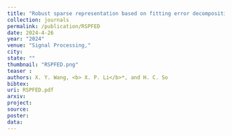 ```yaml
---
title: "Robust sparse representation based on fitting error decomposition"
collection: journals
permalink: /publication/RSPFED
date: 2024-4-26
year: "2024"
venue: "Signal Processing,"
city: 
state: ""
thumbnail: "RSPFED.png"
teaser : 
authors: X. Y. Wang, <b> X. P. Li</b>*, and H. C. So
bibtex: 
uri: RSPFED.pdf
arxiv: 
project: 
source: 
poster: 
data:
---
```


